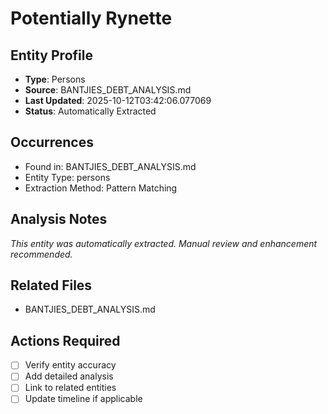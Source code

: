 # Potentially Rynette

## Entity Profile
- **Type**: Persons
- **Source**: BANTJIES_DEBT_ANALYSIS.md
- **Last Updated**: 2025-10-12T03:42:06.077069
- **Status**: Automatically Extracted

## Occurrences
- Found in: BANTJIES_DEBT_ANALYSIS.md
- Entity Type: persons
- Extraction Method: Pattern Matching

## Analysis Notes
*This entity was automatically extracted. Manual review and enhancement recommended.*

## Related Files
- BANTJIES_DEBT_ANALYSIS.md

## Actions Required
- [ ] Verify entity accuracy
- [ ] Add detailed analysis
- [ ] Link to related entities
- [ ] Update timeline if applicable
